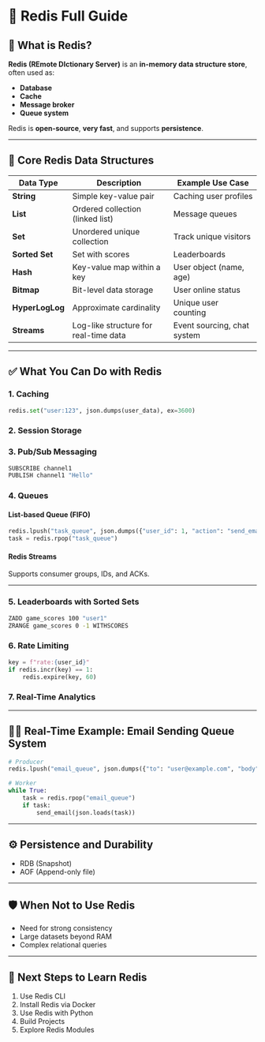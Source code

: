 
# 📘 Redis Full Guide

## 🔧 What is Redis?
**Redis (REmote DIctionary Server)** is an **in-memory data structure store**, often used as:
- **Database**
- **Cache**
- **Message broker**
- **Queue system**

Redis is **open-source**, **very fast**, and supports **persistence**.

---

## 🧱 Core Redis Data Structures

| Data Type     | Description                          | Example Use Case            |
|---------------|--------------------------------------|-----------------------------|
| **String**    | Simple key-value pair                | Caching user profiles       |
| **List**      | Ordered collection (linked list)     | Message queues              |
| **Set**       | Unordered unique collection          | Track unique visitors       |
| **Sorted Set**| Set with scores                      | Leaderboards                |
| **Hash**      | Key-value map within a key           | User object (name, age)     |
| **Bitmap**    | Bit-level data storage               | User online status          |
| **HyperLogLog**| Approximate cardinality             | Unique user counting        |
| **Streams**   | Log-like structure for real-time data| Event sourcing, chat system |

---

## ✅ What You Can Do with Redis

### 1. Caching
```python
redis.set("user:123", json.dumps(user_data), ex=3600)
```

### 2. Session Storage

### 3. Pub/Sub Messaging
```bash
SUBSCRIBE channel1
PUBLISH channel1 "Hello"
```

### 4. Queues

#### List-based Queue (FIFO)
```python
redis.lpush("task_queue", json.dumps({"user_id": 1, "action": "send_email"}))
task = redis.rpop("task_queue")
```

#### Redis Streams
Supports consumer groups, IDs, and ACKs.

---

### 5. Leaderboards with Sorted Sets
```bash
ZADD game_scores 100 "user1"
ZRANGE game_scores 0 -1 WITHSCORES
```

### 6. Rate Limiting
```python
key = f"rate:{user_id}"
if redis.incr(key) == 1:
    redis.expire(key, 60)
```

### 7. Real-Time Analytics

---

## 🧑‍💻 Real-Time Example: Email Sending Queue System

```python
# Producer
redis.lpush("email_queue", json.dumps({"to": "user@example.com", "body": "Welcome!"}))

# Worker
while True:
    task = redis.rpop("email_queue")
    if task:
        send_email(json.loads(task))
```

---

## ⚙️ Persistence and Durability
- RDB (Snapshot)
- AOF (Append-only file)

---

## 🛡️ When Not to Use Redis
- Need for strong consistency
- Large datasets beyond RAM
- Complex relational queries

---

## 🧠 Next Steps to Learn Redis

1. Use Redis CLI
2. Install Redis via Docker
3. Use Redis with Python
4. Build Projects
5. Explore Redis Modules

